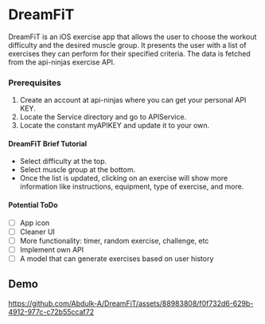 
<h1>DreamFiT</h1>

<p>
  DreamFiT is an iOS exercise app that allows the user to choose the workout difficulty and the desired muscle group. It presents the user with a list of exercises they can perform 
  for their specified criteria. The data is fetched from the api-ninjas exercise API. 
</p>

<h3>Prerequisites</h3>
<ol>
  <li>Create an account at api-ninjas where you can get your personal API KEY.</li>
  <li>Locate the Service directory and go to APIService.</li>
  <li>Locate the constant myAPIKEY and update it to your own.</li>
</ol>

<h4>DreamFiT Brief Tutorial</h4>
<ul>
  <li>Select difficulty at the top.</li>
  <li>Select muscle group at the bottom.</li>
  <li>Once the list is updated, clicking on an exercise will show more information like instructions, equipment, type of exercise, and more.</li>
</ul>

<h4>Potential ToDo</h4>

- [ ] App icon
- [ ] Cleaner UI
- [ ] More functionality: timer, random exercise, challenge, etc
- [ ] Implement own API 
- [ ] A model that can generate exercises based on user history

<h2>Demo</h2>

https://github.com/Abdulk-A/DreamFiT/assets/88983808/f0f732d6-629b-4912-977c-c72b55ccaf72
